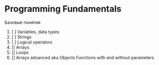 # Programming Fundamentals

Базовые понятия
1. [ ] Variables, data types
2. [ ] Strings
3. [ ] Logical operators
4. [] Arrays
5. [] Loops
6. [] Arrays advanced aka Objects
Functions with and without parameters
